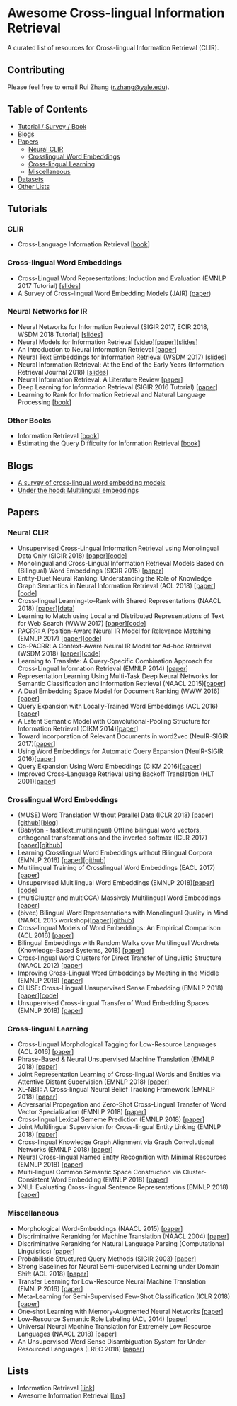 # Awesome Cross-lingual Information Retrieval

A curated list of resources for Cross-lingual Information Retrieval (CLIR).

## Contributing
Please feel free to email Rui Zhang (r.zhang@yale.edu).

## Table of Contents

- [Tutorial / Survey / Book](#tutorials)
- [Blogs](#blogs)
- [Papers](#papers)
  - [Neural CLIR](#neural-clir)
  - [Crosslingual Word Embeddings](#crosslingual-word-embeddings)
  - [Cross-lingual Learning](#cross-lingual-learning)
  - [Miscellaneous](#miscellaneous)
- [Datasets](#datasets)
- [Other Lists](#list)


## Tutorials
### CLIR
* Cross-Language Information Retrieval [[book](http://www.iro.umontreal.ca/~nie/IFT6255/Books/CLIR.pdf)]

### Cross-lingual Word Embeddings
* Cross-Lingual Word Representations: Induction and Evaluation (EMNLP 2017 Tutorial) [[slides](http://people.ds.cam.ac.uk/iv250/tutorial/xlingrep-tutorial.pdf)]
* A Survey of Cross-lingual Word Embedding Models (JAIR) ([paper](https://arxiv.org/pdf/1706.04902.pdf))

### Neural Networks for IR
* Neural Networks for Information Retrieval (SIGIR 2017, ECIR 2018, WSDM 2018 Tutorial) [[slides](http://nn4ir.com/wsdm2018/slides/NN4IR.pdf)]
* Neural Models for Information Retrieval [[video](https://www.youtube.com/watch?v=g1Pgo5yTIKg)][[paper](https://arxiv.org/pdf/1705.01509.pdf)][[slides](https://www.microsoft.com/en-us/research/uploads/prod/2018/04/NeuralIR-Nov2017.pdf)]
* An Introduction to Neural Information Retrieval [[paper](https://www.microsoft.com/en-us/research/uploads/prod/2017/06/fntir2018-neuralir-mitra.pdf)]
* Neural Text Embeddings for Information Retrieval (WSDM 2017) [[slides](https://www.slideshare.net/BhaskarMitra3/neural-text-embeddings-for-information-retrieval-wsdm-2017)]
* Neural Information Retrieval: At the End of the Early Years (Information Retrieval Journal 2018) [[slides](https://link.springer.com/content/pdf/10.1007%2Fs10791-017-9321-y.pdf)]
* Neural Information Retrieval: A Literature Review [[paper](https://arxiv.org/abs/1611.06792)]
* Deep Learning for Information Retrieval (SIGIR 2016 Tutorial) [[paper](http://www.hangli-hl.com/uploads/3/4/4/6/34465961/sigir_tutorial.pdf)]
* Learning to Rank for Information Retrieval and Natural Language Processing [[book](http://www.iro.umontreal.ca/~nie/IFT6255/Books/Learning-to-rank.pdf)]

### Other Books
* Information Retrieval [[book](http://www.oxfordhandbooks.com/view/10.1093/oxfordhb/9780199573691.001.0001/oxfordhb-9780199573691-e-022)]
* Estimating the Query Difficulty for Information Retrieval [[book](http://www.iro.umontreal.ca/~nie/IFT6255/Books/QueryDifficulty.pdf)]

## Blogs
* [A survey of cross-lingual word embedding models](http://ruder.io/cross-lingual-embeddings/)
* [Under the hood: Multilingual embeddings](https://code.fb.com/ml-applications/under-the-hood-multilingual-embeddings/)

## Papers
### Neural CLIR

* Unsupervised Cross-Lingual Information Retrieval using Monolingual Data Only (SIGIR 2018) [[paper](https://arxiv.org/pdf/1805.00879.pdf)][[code](https://github.com/rlitschk/UnsupCLIR)]
* Monolingual and Cross-Lingual Information Retrieval Models Based on (Bilingual) Word Embeddings (SIGIR 2015) [[paper](https://dl.acm.org/citation.cfm?id=2767752)]
* Entity-Duet Neural Ranking: Understanding the Role of Knowledge Graph Semantics in Neural Information Retrieval (ACL 2018) [[paper](https://arxiv.org/pdf/1805.07591.pdf)][[code](https://github.com/thunlp/EntityDuetNeuralRanking)]
* Cross-lingual Learning-to-Rank with Shared Representations (NAACL 2018) [[paper](http://aclweb.org/anthology/N18-2073)][[data](http://www.cs.jhu.edu/~kevinduh/a/wikiclir2018/)]
* Learning to Match using Local and Distributed Representations of Text for Web Search (WWW 2017) [[paper](https://www.microsoft.com/en-us/research/wp-content/uploads/2016/10/wwwfp0192-mitra.pdf)][[code](https://github.com/faneshion/MatchZoo)]
* PACRR: A Position-Aware Neural IR Model for Relevance Matching (EMNLP 2017) [[paper](https://arxiv.org/pdf/1704.03940.pdf)][[code](https://github.com/khui/copacrr)]
* Co-PACRR: A Context-Aware Neural IR Model for Ad-hoc Retrieval (WSDM 2018) [[paper](https://arxiv.org/pdf/1706.10192.pdf)][[code](https://github.com/khui/copacrr)]
* Learning to Translate: A Query-Specific Combination Approach for Cross-Lingual Information Retrieval (EMNLP 2014) [[paper](http://www.aclweb.org/anthology/D14-1064)]
* Representation Learning Using Multi-Task Deep Neural Networks for Semantic Classification and Information Retrieval (NAACL 2015)[[paper](http://www.aclweb.org/anthology/N15-1092)]
* A Dual Embedding Space Model for Document Ranking (WWW 2016)[[paper](https://arxiv.org/pdf/1602.01137.pdf)]
* Query Expansion with Locally-Trained Word Embeddings (ACL 2016)[[paper](http://www.aclweb.org/anthology/P16-1035)]
* A Latent Semantic Model with Convolutional-Pooling Structure for Information Retrieval (CIKM 2014)[[paper](http://www.iro.umontreal.ca/~lisa/pointeurs/ir0895-he-2.pdf)]
* Toward Incorporation of Relevant Documents in word2vec (NeuIR-SIGIR 2017)[[paper](https://arxiv.org/pdf/1707.06598.pdf)]
* Using Word Embeddings for Automatic Query Expansion (NeuIR-SIGIR 2016)[[paper](https://arxiv.org/pdf/1606.07608.pdf)]
* Query Expansion Using Word Embeddings (CIKM 2016)[[paper](https://dl.acm.org/citation.cfm?id=2983876)]
* Improved Cross-Language Retrieval using Backoff Translation (HLT 2001)[[paper](http://www.aclweb.org/anthology/H01-1033)]

### Crosslingual Word Embeddings

* (MUSE) Word Translation Without Parallel Data (ICLR 2018) [[paper](https://arxiv.org/abs/1710.04087)][[github](https://github.com/facebookresearch/MUSE)][[blog](https://code.fb.com/ml-applications/under-the-hood-multilingual-embeddings/)]
* (Babylon - fastText_multilingual) Offline bilingual word vectors, orthogonal transformations and the inverted softmax (ICLR 2017) [[paper](https://arxiv.org/pdf/1702.03859.pdf)][[github](https://github.com/Babylonpartners/fastText_multilingual)]
* Learning Crosslingual Word Embeddings without Bilingual Corpora (EMNLP 2016) [[paper](https://www.aclweb.org/anthology/D16-1136.pdf)][[github](https://github.com/longdt219/XlingualEmb)]
* Multilingual Training of Crosslingual Word Embeddings (EACL 2017)[[paper](http://www.aclweb.org/anthology/E17-1084)]
* Unsupervised Multilingual Word Embeddings (EMNLP 2018)[[paper](https://arxiv.org/pdf/1808.08933.pdf)][[code](https://github.com/ccsasuke/umwe)]
* (multiCluster and multiCCA) Massively Multilingual Word Embeddings [[paper](https://arxiv.org/pdf/1602.01925.pdf)]
* (bivec) Bilingual Word Representations with Monolingual Quality in Mind (NAACL 2015 workshop)[[paper](http://www.aclweb.org/anthology/W15-1521)][[github](https://github.com/lmthang/bivec)]
* Cross-lingual Models of Word Embeddings: An Empirical Comparison (ACL 2016) [[paper](http://www.aclweb.org/anthology/P16-1157)]
* Bilingual Embeddings with Random Walks over Multilingual Wordnets (Knowledge-Based Systems, 2018) [[paper](https://arxiv.org/pdf/1804.08316.pdf)]
* Cross-lingual Word Clusters for Direct Transfer of Linguistic Structure (NAACL 2012) [[paper](http://delivery.acm.org/10.1145/2390000/2382096/p477-tackstrom.pdf?ip=130.132.173.188&id=2382096&acc=OPEN&key=AA86BE8B6928DDC7%2E25D92BB326E6095D%2E4D4702B0C3E38B35%2E6D218144511F3437&__acm__=1536335661_d8878fb5bf0ea86c483a98915f378c6b)]
* Improving Cross-Lingual Word Embeddings by Meeting in the Middle (EMNLP 2018) [[paper](https://arxiv.org/pdf/1808.08780.pdf)]
* CLUSE: Cross-Lingual Unsupervised Sense Embedding (EMNLP 2018) [[paper](http://aclweb.org/anthology/D18-1025)][[code](https://github.com/MiuLab/CLUSE)]
* Unsupervised Cross-lingual Transfer of Word Embedding Spaces (EMNLP 2018) [[paper](https://arxiv.org/pdf/1809.03633.pdf)]

### Cross-lingual Learning

* Cross-Lingual Morphological Tagging for Low-Resource Languages (ACL 2016) [[paper](http://www.aclweb.org/anthology/P16-1184)]
* Phrase-Based & Neural Unsupervised Machine Translation (EMNLP 2018) [[paper](https://arxiv.org/pdf/1804.07755.pdf)]
* Joint Representation Learning of Cross-lingual Words and Entities via Attentive Distant Supervision (EMNLP 2018) [[paper](http://aclweb.org/anthology/D18-1021)]
* XL-NBT: A Cross-lingual Neural Belief Tracking Framework (EMNLP 2018) [[paper](https://arxiv.org/pdf/1808.06244.pdf)]
* Adversarial Propagation and Zero-Shot Cross-Lingual Transfer of Word Vector Specialization (EMNLP 2018) [[paper](https://arxiv.org/pdf/1809.04163.pdf)]
* Cross-lingual Lexical Sememe Prediction (EMNLP 2018) [[paper](http://aclweb.org/anthology/D18-1033)]
* Joint Multilingual Supervision for Cross-lingual Entity Linking (EMNLP 2018) [[paper](https://arxiv.org/pdf/1809.07657.pdf)]
* Cross-lingual Knowledge Graph Alignment via Graph Convolutional Networks (EMNLP 2018) [[paper](http://aclweb.org/anthology/D18-1032)]
* Neural Cross-lingual Named Entity Recognition with Minimal Resources (EMNLP 2018) [[paper](https://arxiv.org/pdf/1808.09861.pdf)]
* Multi-lingual Common Semantic Space Construction via Cluster-Consistent Word Embedding (EMNLP 2018) [[paper](https://arxiv.org/pdf/1804.07875.pdf)]
* XNLI: Evaluating Cross-lingual Sentence Representations (EMNLP 2018) [[paper](https://arxiv.org/abs/1809.05053)]

### Miscellaneous

* Morphological Word-Embeddings (NAACL 2015) [[paper](http://www.aclweb.org/anthology/N15-1140)]
* Discriminative Reranking for Machine Translation (NAACL 2004) [[paper](http://www.aclweb.org/anthology/N04-1023)]
* Discriminative Reranking for Natural Language Parsing (Computational Linguistics) [[paper](https://www.mitpressjournals.org/doi/abs/10.1162/0891201053630273)]
* Probabilistic Structured Query Methods (SIGIR 2003) [[paper](https://dl.acm.org/citation.cfm?id=860497)]
* Strong Baselines for Neural Semi-supervised Learning under Domain Shift (ACL 2018) [[paper](https://arxiv.org/abs/1804.09530)]
* Transfer Learning for Low-Resource Neural Machine Translation (EMNLP 2016) [[paper](https://aclweb.org/anthology/D16-1163.pdf)]
* Meta-Learning for Semi-Supervised Few-Shot Classification (ICLR 2018) [[paper](https://arxiv.org/pdf/1803.00676.pdf)]
* One-shot Learning with Memory-Augmented Neural Networks [[paper](https://arxiv.org/pdf/1605.06065.pdf)]
* Low-Resource Semantic Role Labeling (ACL 2014) [[paper](http://www.aclweb.org/anthology/P14-1111)]
* Universal Neural Machine Translation for Extremely Low Resource Languages (NAACL 2018) [[paper](https://arxiv.org/pdf/1802.05368.pdf)]
* An Unsupervised Word Sense Disambiguation System for Under-Resourced Languages (LREC 2018) [[paper](https://arxiv.org/pdf/1804.10686.pdf)]

## Lists
* Information Retrieval [[link](https://github.com/brylevkirill/notes/blob/master/Information%20Retrieval.md)]
* Awesome Information Retrieval [[link](https://github.com/harpribot/awesome-information-retrieval)]
